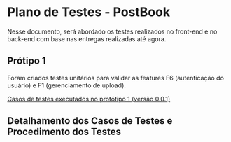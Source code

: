 # Plano de Testes - PostBook

Nesse documento, será abordado os testes realizados no front-end e no back-end com base nas entregas
realizadas até agora.

## Prótipo 1

Foram criados testes unitários para validar as features F6 (autenticação do usuário) e F1 (gerenciamento de upload).

[Casos de testes executados no protótipo 1 (versão 0.0.1)](https://github.com/es20231/eqp5/blob/gleideson_freitas/docs/test/teste.md)

## Detalhamento dos Casos de Testes e Procedimento dos Testes
